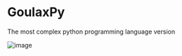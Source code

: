 # GoulaxPy

The most complex python programming language version

![image](https://user-images.githubusercontent.com/109039655/188012493-41723fcf-cdd0-4d26-8c6d-d64a50eb1d6b.png)
